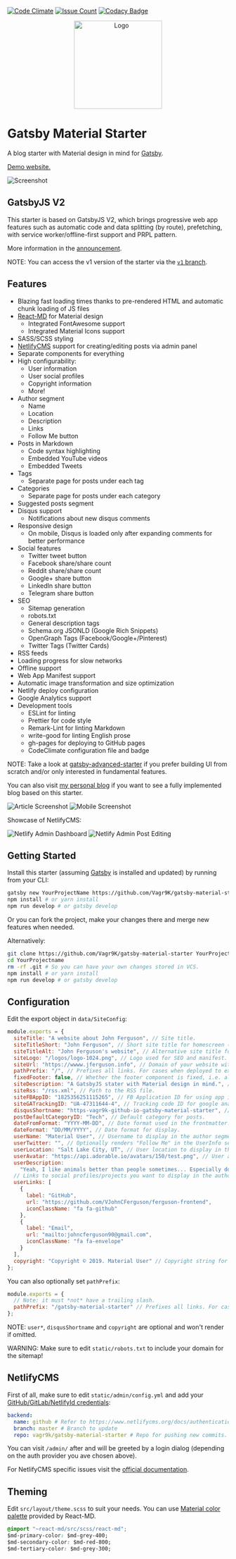 [![Code Climate](https://codeclimate.com/github/Vagr9K/gatsby-material-starter/badges/gpa.svg)](https://codeclimate.com/github/Vagr9K/gatsby-material-starter)
[![Issue Count](https://codeclimate.com/github/Vagr9K/gatsby-material-starter/badges/issue_count.svg)](https://codeclimate.com/github/Vagr9K/gatsby-material-starter)
[![Codacy Badge](https://api.codacy.com/project/badge/Grade/990fb54ea8094f2aa0ed77f14e859820)](https://www.codacy.com/app/Vagr9K/gatsby-material-starter?utm_source=github.com&utm_medium=referral&utm_content=Vagr9K/gatsby-material-starter&utm_campaign=Badge_Grade)

<div align="center">
    <img src="docs/logo.png" alt="Logo" width='200px' height='200px'/>
</div>

# Gatsby Material Starter

A blog starter with Material design in mind for [Gatsby](https://github.com/gatsbyjs/gatsby/).

[Demo website.](https://vagr9k.github.io/gatsby-material-starter/)

![Screenshot](docs/screenshot.png)

## GatsbyJS V2

This starter is based on GatsbyJS V2, which brings progressive web app features such as automatic code and data splitting (by route), prefetching, with service worker/offline-first support and PRPL pattern.

More information in the [announcement](https://www.gatsbyjs.org/blog/2018-09-17-gatsby-v2/).

NOTE: You can access the v1 version of the starter via the [`v1` branch](https://github.com/Vagr9K/gatsby-material-starter/tree/v1).

## Features

- Blazing fast loading times thanks to pre-rendered HTML and automatic chunk loading of JS files
- [React-MD](https://github.com/mlaursen/react-md) for Material design
  - Integrated FontAwesome support
  - Integrated Material Icons support
- SASS/SCSS styling
- [NetlifyCMS](https://www.netlifycms.org/docs/intro/) support for creating/editing posts via admin panel
- Separate components for everything
- High configurability:
  - User information
  - User social profiles
  - Copyright information
  - More!
- Author segment
  - Name
  - Location
  - Description
  - Links
  - Follow Me button
- Posts in Markdown
  - Code syntax highlighting
  - Embedded YouTube videos
  - Embedded Tweets
- Tags
  - Separate page for posts under each tag
- Categories
  - Separate page for posts under each category
- Suggested posts segment
- Disqus support
  - Notifications about new disqus comments
- Responsive design
  - On mobile, Disqus is loaded only after expanding comments for better performance
- Social features
  - Twitter tweet button
  - Facebook share/share count
  - Reddit share/share count
  - Google+ share button
  - LinkedIn share button
  - Telegram share button
- SEO
  - Sitemap generation
  - robots.txt
  - General description tags
  - Schema.org JSONLD (Google Rich Snippets)
  - OpenGraph Tags (Facebook/Google+/Pinterest)
  - Twitter Tags (Twitter Cards)
- RSS feeds
- Loading progress for slow networks
- Offline support
- Web App Manifest support
- Automatic image transformation and size optimization
- Netlify deploy configuration
- Google Analytics support
- Development tools
  - ESLint for linting
  - Prettier for code style
  - Remark-Lint for linting Markdown
  - write-good for linting English prose
  - gh-pages for deploying to GitHub pages
  - CodeClimate configuration file and badge

NOTE: Take a look at [gatsby-advanced-starter](https://github.com/Vagr9K/gatsby-advanced-starter) if you prefer building UI from scratch and/or only interested in fundamental features.

You can also visit [my personal blog](https://vagr9k.me) if you want to see a fully implemented blog based on this starter.

![Article Screenshot](docs/screenshot-article.png)
![Mobile Screenshot](docs/screenshot-mobile.png)

Showcase of NetlifyCMS:

![Netlify Admin Dashboard](docs/netlifyadmin-main.png)
![Netlify Admin Post Editing](docs/netlifyadmin-edit.png)

## Getting Started

Install this starter (assuming [Gatsby](https://github.com/gatsbyjs/gatsby/) is installed and updated) by running from your CLI:

```sh
gatsby new YourProjectName https://github.com/Vagr9K/gatsby-material-starter
npm install # or yarn install
npm run develop # or gatsby develop
```

Or you can fork the project, make your changes there and merge new features when needed.

Alternatively:

```sh
git clone https://github.com/Vagr9K/gatsby-material-starter YourProjectName # Clone the project
cd YourProjectname
rm -rf .git # So you can have your own changes stored in VCS.
npm install # or yarn install
npm run develop # or gatsby develop
```

## Configuration

Edit the export object in `data/SiteConfig`:

```js
module.exports = {
  siteTitle: "A website about John Ferguson", // Site title.
  siteTitleShort: "John Ferguson", // Short site title for homescreen (PWA). Preferably should be under 12 characters to prevent truncation.
  siteTitleAlt: "John Ferguson's website", // Alternative site title for SEO.
  siteLogo: "/logos/logo-1024.png", // Logo used for SEO and manifest.
  siteUrl: "https://wwww.jferguson.info", // Domain of your website without pathPrefix.
  pathPrefix: "/", // Prefixes all links. For cases when deployed to example.github.io/gatsby-material-starter/.
  fixedFooter: false, // Whether the footer component is fixed, i.e. always visible
  siteDescription: "A GatsbyJS stater with Material design in mind.", // Website description used for RSS feeds/meta description tag.
  siteRss: "/rss.xml", // Path to the RSS file.
  siteFBAppID: "1825356251115265", // FB Application ID for using app insights
  siteGATrackingID: "UA-47311644-4", // Tracking code ID for google analytics.
  disqusShortname: "https-vagr9k-github-io-gatsby-material-starter", // Disqus shortname.
  postDefaultCategoryID: "Tech", // Default category for posts.
  dateFromFormat: "YYYY-MM-DD", // Date format used in the frontmatter.
  dateFormat: "DD/MM/YYYY", // Date format for display.
  userName: "Material User", // Username to display in the author segment.
  userTwitter: "", // Optionally renders "Follow Me" in the UserInfo segment.
  userLocation: "Salt Lake City, UT", // User location to display in the author segment.
  userAvatar: "https://api.adorable.io/avatars/150/test.png", // User avatar to display in the author segment.
  userDescription:
    "Yeah, I like animals better than people sometimes... Especially dogs. Dogs are the best. Every time you come home, they act like they haven't seen you in a year. And the good thing about dogs... is they got different dogs for different people.", // User description to display in the author segment.
  // Links to social profiles/projects you want to display in the author segment/navigation bar.
  userLinks: [
    {
      label: "GitHub",
      url: "https://github.com/VJohnCFerguson/ferguson-frontend",
      iconClassName: "fa fa-github"
    },
    {
      label: "Email",
      url: "mailto:johncferguson90@gmail.com",
      iconClassName: "fa fa-envelope"
    }
  ],
  copyright: "Copyright © 2019. Material User" // Copyright string for the footer of the website and RSS feed.
};
```

You can also optionally set `pathPrefix`:

```js
module.exports = {
  // Note: it must *not* have a trailing slash.
  pathPrefix: "/gatsby-material-starter" // Prefixes all links. For cases when deployed to example.github.io/gatsby-material-starter/.
};
```

NOTE: `user*`, `disqusShortname` and `copyright` are optional and won't render if omitted.

WARNING: Make sure to edit `static/robots.txt` to include your domain for the sitemap!

## NetlifyCMS

First of all, make sure to edit `static/admin/config.yml` and add your [GitHub/GitLab/NetlifyId credentials](https://www.netlifycms.org/docs/authentication-backends/):

```yml
backend:
  name: github # Refer to https://www.netlifycms.org/docs/authentication-backends/ for auth backend list and instructions
  branch: master # Branch to update
  repo: vagr9k/gatsby-material-starter # Repo for pushing new commits. Make sure to replace with your repo!
```

You can visit `/admin/` after and will be greeted by a login dialog (depending on the auth provider you ave chosen above).

For NetlifyCMS specific issues visit the [official documentation](https://www.netlifycms.org/docs/intro/).

## Theming

Edit `src/layout/theme.scss` to suit your needs.
You can use [Material color palette](https://react-md.mlaursen.com/customization/colors) provided by React-MD.

```css
@import "~react-md/src/scss/react-md";
$md-primary-color: $md-grey-400;
$md-secondary-color: $md-red-800;
$md-tertiary-color: $md-grey-300;
```
